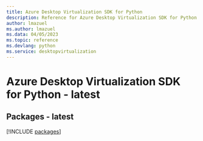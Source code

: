 ```yaml
---
title: Azure Desktop Virtualization SDK for Python
description: Reference for Azure Desktop Virtualization SDK for Python
author: lmazuel
ms.author: lmazuel
ms.data: 04/05/2023
ms.topic: reference
ms.devlang: python
ms.service: desktopvirtualization
---
```

# Azure Desktop Virtualization SDK for Python - latest
## Packages - latest
[!INCLUDE [packages](desktop-virtualization-index.md)]